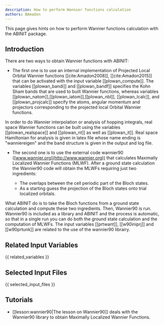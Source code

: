 ```yaml
---
description: How to perform Wannier functions calculation
authors: BAmadon
---
```

<!--- This is the source file for this topics. Can be edited. -->

This page gives hints on how to perform Wannier functions calculation with the ABINIT package.

## Introduction

There are two ways to obtain Wannier functions with ABINIT:

* The first one is to use an internal implementation of Projected Local Orbital Wannier functions [[cite:Amadon2008]], [[cite:Amadon2015]] that can be activated with the input variable [[plowan_compute]]. The variables [[plowan_bandi]] and [[plowan_bandf]] specifies the Kohn Sham bands that are used to built Wannier functions, whereas variables [[plowan_natom]],[[plowan_iatom]],[[plowan_nbl]], [[plowan_lcalc]], and [[plowan_projcalc]] specify the atoms, angular momentum and projectors corresponding to the projected local Orbital Wannier functions. 

In order to do Wannier interpolation or analysis of hopping integrals, real
space Wannier functions can be built using the variables [[plowan_realspace]]
and [[plowan_nt]] as well as [[plowan_it]]. Real space Hamiltonian for
analysis is given in latex file whose name ending is "wanniereigen" and the
band structure is given in the output and log file.

* The second one is to use the external code wannier90 ([www.wannier.org](http://www.wannier.org)) 
  that calculates Maximally Localized Wannier Functions (MLWF). 
  After a ground state calculation the Wannier90 code will obtain the MLWFs requiring just two ingredients: 

  * The overlaps between the cell periodic part of the Bloch states.
  * As a starting guess the projection of the Bloch states onto trial localized orbitals.

What ABINIT do is to take the Bloch functions from a ground state calculation
and compute these two ingredients. Then, Wannier90 is run. Wannier90 is
included as a library and ABINIT and the process is automatic, so that in a
single run you can do both the ground state calculation and the computation of
MLWFs. The input variables [[prtwant]], [[w90iniprj]] and [[w90prtunk]] are
related to the use of the wannier90 librairy.



## Related Input Variables

{{ related_variables }}

## Selected Input Files

{{ selected_input_files }}

## Tutorials

* [[lesson:wannier90|The lesson on Wannier90]] deals with the Wannier90 library to obtain Maximally Localized Wannier Functions.

